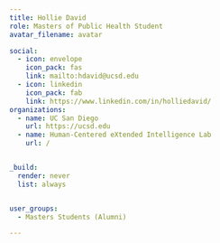 ```yaml
---
title: Hollie David
role: Masters of Public Health Student
avatar_filename: avatar

social:
  - icon: envelope
    icon_pack: fas
    link: mailto:hdavid@ucsd.edu
  - icon: linkedin
    icon_pack: fab
    link: https://www.linkedin.com/in/holliedavid/
organizations:
  - name: UC San Diego
    url: https://ucsd.edu
  - name: Human-Centered eXtended Intelligence Lab
    url: /


_build:
  render: never
  list: always


user_groups:
  - Masters Students (Alumni)

---
```


